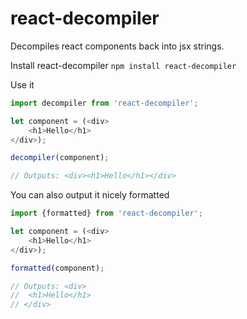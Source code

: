 # react-decompiler

Decompiles react components back into jsx strings.

Install react-decompiler
`npm install react-decompiler`

Use it
```javascript
import decompiler from 'react-decompiler';

let component = (<div>
    <h1>Hello</h1>
</div>);

decompiler(component);

// Outputs: <div><h1>Hello</h1></div>
```

You can also output it nicely formatted
```javascript
import {formatted} from 'react-decompiler';

let component = (<div>
    <h1>Hello</h1>
</div>);

formatted(component);

// Outputs: <div>
//  <h1>Hello</h1>
// </div>
```
